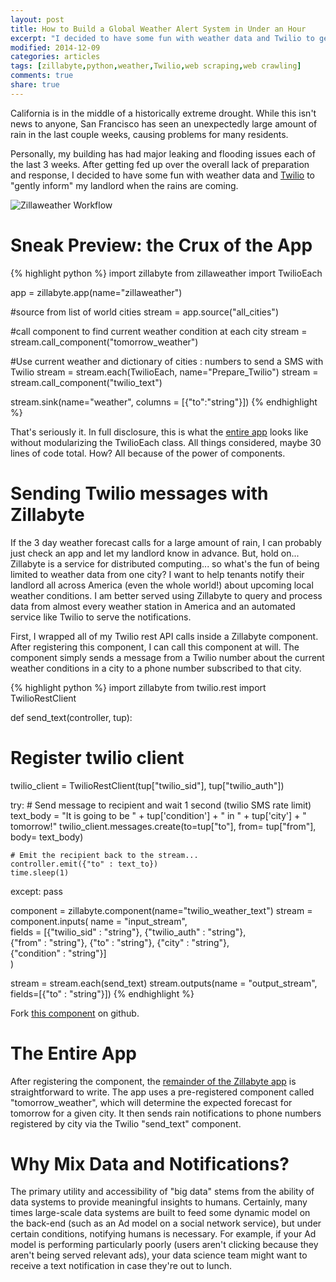 ```yaml
---
layout: post
title: How to Build a Global Weather Alert System in Under an Hour
excerpt: "I decided to have some fun with weather data and Twilio to gently inform my landlord when the rains are coming"
modified: 2014-12-09
categories: articles
tags: [zillabyte,python,weather,Twilio,web scraping,web crawling]
comments: true
share: true
---
```


California is in the middle of a historically extreme drought. While this isn't news to anyone, San Francisco has seen an unexpectedly large amount of rain in the last couple weeks, causing problems for many residents.

Personally, my building has had major leaking and flooding issues each of the last 3 weeks. After getting fed up over the overall lack of preparation and response, I decided to have some fun with weather data and <a href="http://www.twilio.com" title="twilio" target="_blank">Twilio</a> to "gently inform" my landlord when the rains are coming.

<img src="https://s3.amazonaws.com/uploads.hipchat.com/50986/345019/VMKpwNzdwrUCfJO/upload.png" alt="Zillaweather Workflow" />

<h1>Sneak Preview: the Crux of the App</h1>

{% highlight python %}
import zillabyte
from zillaweather import TwilioEach

app = zillabyte.app(name="zillaweather")

#source from list of world cities
stream = app.source("all_cities")

#call component to find current weather condition at each city
stream = stream.call_component("tomorrow_weather")

#Use current weather and dictionary of cities : numbers to send a SMS with Twilio
stream = stream.each(TwilioEach, name="Prepare_Twilio")
stream = stream.call_component("twilio_text")

stream.sink(name="weather", columns = [{"to":"string"}])
{% endhighlight %}

That's seriously it. In full disclosure, this is what the <a href="https://gist.github.com/nkarnik/1d40b230370c72830ec0" title="Zillaweather" target="_blank">entire app</a> looks like without modularizing the TwilioEach class. All things considered, maybe 30 lines of code total. How? All because of the power of components.


<h1>Sending Twilio messages with Zillabyte</h1>

If the 3 day weather forecast calls for a large amount of rain, I can probably just check an app and let my landlord know in advance. But, hold on... Zillabyte is a service for distributed computing... so what's the fun of being limited to weather data from one city? I want to help tenants notify their landlord all across America (even the whole world!) about upcoming local weather conditions. I am better served using Zillabyte to query and process data from almost every weather station in America and an automated service like Twilio to serve the notifications. 


First, I wrapped all of my Twilio rest API calls inside a Zillabyte component. After registering this component, I can call this component at will. The component simply sends a message from a Twilio number about the current weather conditions in a city to a phone number subscribed to that city.

{% highlight python %}
import zillabyte
from twilio.rest import TwilioRestClient
 
def send_text(controller, tup):
 
  # Register twilio client
  twilio_client = TwilioRestClient(tup["twilio_sid"], tup["twilio_auth"])
 
  try:
    # Send message to recipient and wait 1 second (twilio SMS rate limit)
    text_body = "It is going to be " + tup['condition'] + " in " + tup['city'] + " tomorrow!"
    twilio_client.messages.create(to=tup["to"], from= tup["from"], body= text_body)
 
    # Emit the recipient back to the stream...
    controller.emit({"to" : text_to})
    time.sleep(1)
 
  except:
    pass
 
component = zillabyte.component(name="twilio_weather_text")
stream = component.inputs( 
  name = "input_stream",\
  fields = [{"twilio_sid" : "string"}, {"twilio_auth" : "string"},\
            {"from" : "string"}, {"to" : "string"}, {"city" : "string"},\
            {"condition" : "string"}]\
  )
 
stream = stream.each(send_text)
stream.outputs(name = "output_stream", fields=[{"to" : "string"}])
{% endhighlight %}

Fork <a href="https://gist.github.com/nkarnik/311d3a9bd851186ee4b3" title="Twilio Component" target="_blank">this component</a>  on github.

<h1>The Entire App</h2>

After registering the component, the <a href="https://gist.github.com/nkarnik/1d40b230370c72830ec0" title="Zillaweather" target="_blank">remainder of the Zillabyte app</a> is straightforward to write.  The app uses a pre-registered component called "tomorrow_weather", which will determine the expected forecast for tomorrow for a given city. It then sends rain notifications to phone numbers registered by city via the Twilio "send_text" component.



<h1>Why Mix Data and Notifications?</h1>


The primary utility and accessibility of "big data" stems from the ability of data systems to provide meaningful insights to humans. Certainly, many times large-scale data systems are built to feed some dynamic model on the back-end (such as an Ad model on a social network service), but under certain conditions, notifying humans is necessary. For example, if your Ad model is performing particularly poorly (users aren't clicking because they aren't being served relevant ads), your data science team might want to receive a text notification in case they're out to lunch.